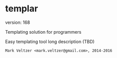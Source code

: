 templar
=======

version: 168

Templating solution for programmers

Easy templating tool long description (TBD)

	Mark Veltzer <mark.veltzer@gmail.com>, 2014-2016
